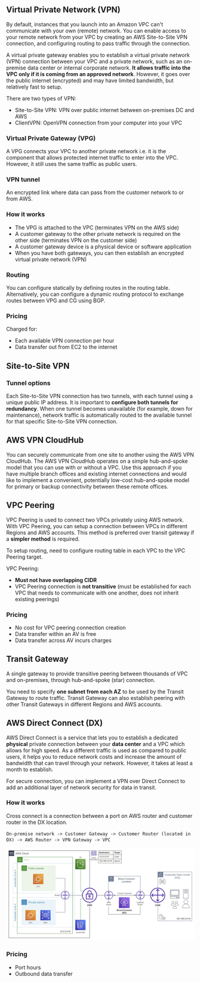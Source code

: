 ## Virtual Private Network (VPN)

By default, instances that you launch into an Amazon VPC can't communicate with your own (remote) network. You can enable access to your remote network from your VPC by creating an AWS Site-to-Site VPN connection, and configuring routing to pass traffic through the connection.

A virtual private gateway enables you to establish a virtual private network (VPN) connection between your VPC and a private network, such as an on-premise data center or internal corporate network. **It allows traffic into the VPC only if it is coming from an approved network**. However, it goes over the public internet (encrypted) and may have limited bandwidth, but relatively fast to setup.

There are two types of VPN:

- Site-to-Site VPN: VPN over public internet between on-premises DC and AWS
- ClientVPN: OpenVPN connection from your computer into your VPC

### Virtual Private Gateway (VPG)

A VPG connects your VPC to another private network i.e. it is the component that allows protected internet traffic to enter into the VPC. However, it still uses the same traffic as public users.

### VPN tunnel

An encrypted link where data can pass from the customer network to or from AWS.

### How it works

- The VPG is attached to the VPC (terminates VPN on the AWS side)
- A customer gateway to the other private network is required on the other side (terminates VPN on the customer side)
- A customer gateway device is a physical device or software application
- When you have both gateways, you can then establish an encrypted virtual private network (VPN)

### Routing

You can configure statically by defining routes in the routing table. Alternatively, you can configure a dynamic routing protocol to exchange routes between VPG and CG using BGP.

### Pricing

Charged for:

- Each available VPN connection per hour
- Data transfer out from EC2 to the internet

## Site-to-Site VPN

### Tunnel options

Each Site-to-Site VPN connection has two tunnels, with each tunnel using a unique public IP address. It is important to **configure both tunnels for redundancy**. When one tunnel becomes unavailable (for example, down for maintenance), network traffic is automatically routed to the available tunnel for that specific Site-to-Site VPN connection.

## AWS VPN CloudHub

You can securely communicate from one site to another using the AWS VPN CloudHub. The AWS VPN CloudHub operates on a simple hub-and-spoke model that you can use with or without a VPC. Use this approach if you have multiple branch offices and existing internet connections and would like to implement a convenient, potentially low-cost hub-and-spoke model for primary or backup connectivity between these remote offices.

## VPC Peering

VPC Peering is used to connect two VPCs privately using AWS network. With VPC Peering, you can setup a connection between VPCs in different Regions and AWS accounts. This method is preferred over transit gateway if a **simpler method** is required.

To setup routing, need to configure routing table in each VPC to the VPC Peering target.

VPC Peering:

- **Must not have overlapping CIDR**
- VPC Peering connection is **not transitive** (must be established for each VPC that needs to communicate with one another, does not inherit existing peerings)

### Pricing

- No cost for VPC peering connection creation
- Data transfer within an AV is free
- Data transfer across AV incurs charges

## Transit Gateway

A single gateway to provide transitive peering between thousands of VPC and on-premises, through hub-and-spoke (star) connection.

You need to specify **one subnet from each AZ** to be used by the Transit Gateway to route traffic. Transit Gateway can also establish peering with other Transit Gateways in different Regions and AWS accounts.

## AWS Direct Connect (DX)

AWS Direct Connect is a service that lets you to establish a dedicated **physical** private connection between your **data center** and a VPC which allows for high speed. As a different traffic is used as compared to public users, it helps you to reduce network costs and increase the amount of bandwidth that can travel through your network. However, it takes at least a month to establish.

For secure connection, you can implement a VPN over Direct Connect to add an additional layer of network security for data in transit.

### How it works

Cross connect is a connection between a port on AWS router and customer router in the DX location.

```
On-premise network -> Customer Gateway -> Customer Router (located in DX) -> AWS Router -> VPN Gateway -> VPC
```

<img src="../../assets/DX.png">

### Pricing

- Port hours
- Outbound data transfer
